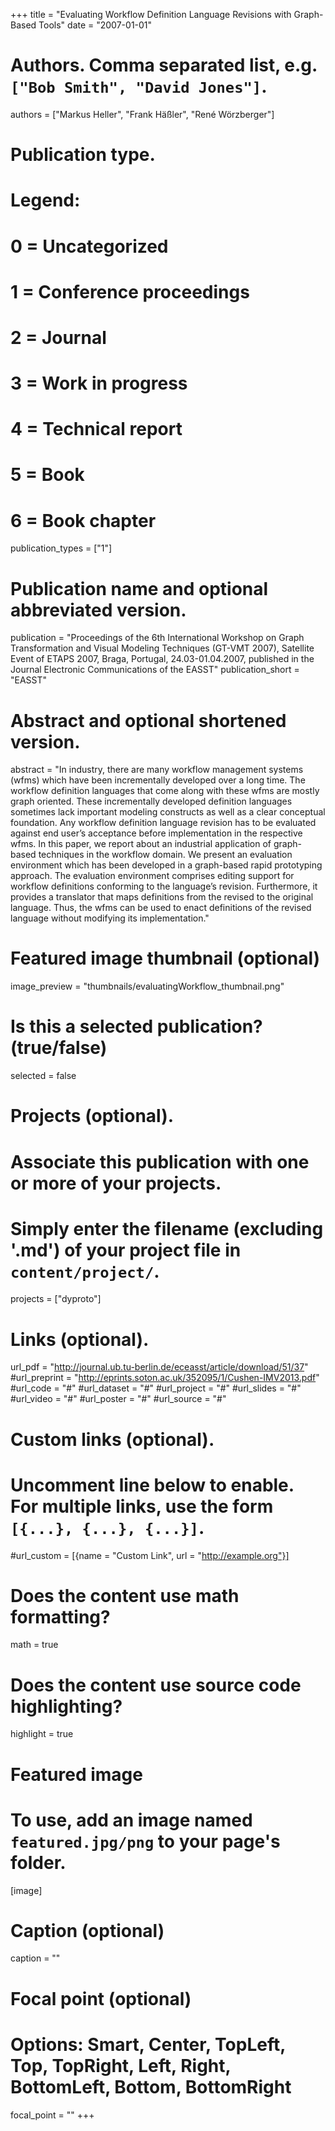 +++
title = "Evaluating Workflow Definition Language Revisions with Graph-Based Tools"
date = "2007-01-01"

# Authors. Comma separated list, e.g. `["Bob Smith", "David Jones"]`.
authors = ["Markus Heller", "Frank Häßler", "René Wörzberger"]

# Publication type.
# Legend:
# 0 = Uncategorized
# 1 = Conference proceedings
# 2 = Journal
# 3 = Work in progress
# 4 = Technical report
# 5 = Book
# 6 = Book chapter
publication_types = ["1"]

# Publication name and optional abbreviated version.
publication = "Proceedings of the 6th International Workshop on Graph Transformation and Visual Modeling Techniques (GT-VMT 2007), Satellite Event of ETAPS 2007, Braga, Portugal, 24.03-01.04.2007, published in the Journal Electronic Communications of the EASST"
publication_short = "EASST"

# Abstract and optional shortened version.
abstract = "In industry, there are many workflow management systems (wfms) which have been incrementally developed over a long time. The workflow definition languages that come along with these wfms are mostly graph oriented. These incrementally developed definition languages sometimes lack important modeling constructs as well as a clear conceptual foundation. Any workflow definition language revision has to be evaluated against end user’s acceptance before implementation in the respective wfms. In this paper, we report about an industrial application of graph-based techniques in the workflow domain. We present an evaluation environment which has been developed in a graph-based rapid prototyping approach. The evaluation environment comprises editing support for workflow definitions conforming to the language’s revision. Furthermore, it provides a translator that maps definitions from the revised to the original language. Thus, the wfms can be used to enact definitions of the revised language without modifying its implementation."

# Featured image thumbnail (optional)
image_preview = "thumbnails/evaluatingWorkflow_thumbnail.png"

# Is this a selected publication? (true/false)
selected = false

# Projects (optional).
#   Associate this publication with one or more of your projects.
#   Simply enter the filename (excluding '.md') of your project file in `content/project/`.
projects = ["dyproto"]

# Links (optional).
url_pdf = "http://journal.ub.tu-berlin.de/eceasst/article/download/51/37"
#url_preprint = "http://eprints.soton.ac.uk/352095/1/Cushen-IMV2013.pdf"
#url_code = "#"
#url_dataset = "#"
#url_project = "#"
#url_slides = "#"
#url_video = "#"
#url_poster = "#"
#url_source = "#"

# Custom links (optional).
#   Uncomment line below to enable. For multiple links, use the form `[{...}, {...}, {...}]`.
#url_custom = [{name = "Custom Link", url = "http://example.org"}]

# Does the content use math formatting?
math = true

# Does the content use source code highlighting?
highlight = true

# Featured image
# To use, add an image named `featured.jpg/png` to your page's folder. 
[image]
  # Caption (optional)
  caption = ""

  # Focal point (optional)
  # Options: Smart, Center, TopLeft, Top, TopRight, Left, Right, BottomLeft, Bottom, BottomRight
  focal_point = ""
+++
